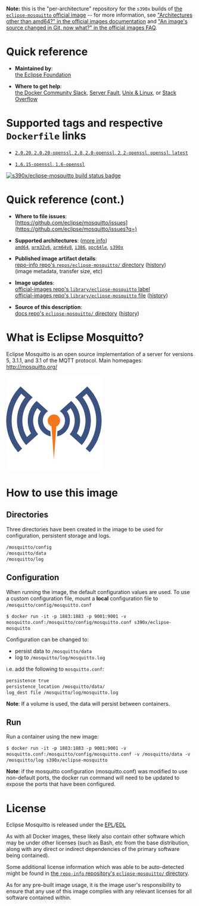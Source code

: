 <!--

********************************************************************************

WARNING:

    DO NOT EDIT "eclipse-mosquitto/README.md"

    IT IS AUTO-GENERATED

    (from the other files in "eclipse-mosquitto/" combined with a set of templates)

********************************************************************************

-->

**Note:** this is the "per-architecture" repository for the `s390x` builds of [the `eclipse-mosquitto` official image](https://hub.docker.com/_/eclipse-mosquitto) -- for more information, see ["Architectures other than amd64?" in the official images documentation](https://github.com/docker-library/official-images#architectures-other-than-amd64) and ["An image's source changed in Git, now what?" in the official images FAQ](https://github.com/docker-library/faq#an-images-source-changed-in-git-now-what).

# Quick reference

-	**Maintained by**:  
	[the Eclipse Foundation](https://github.com/eclipse/mosquitto)

-	**Where to get help**:  
	[the Docker Community Slack](https://dockr.ly/comm-slack), [Server Fault](https://serverfault.com/help/on-topic), [Unix & Linux](https://unix.stackexchange.com/help/on-topic), or [Stack Overflow](https://stackoverflow.com/help/on-topic)

# Supported tags and respective `Dockerfile` links

-	[`2.0.20`, `2.0.20-openssl`, `2.0`, `2.0-openssl`, `2`, `2-openssl`, `openssl`, `latest`](https://github.com/eclipse/mosquitto/blob/fb9b1153924ae0e2dfb3bcb4266ee5bb49a5c515/docker/2.0-openssl/Dockerfile)

-	[`1.6.15-openssl`, `1.6-openssl`](https://github.com/eclipse/mosquitto/blob/fb9b1153924ae0e2dfb3bcb4266ee5bb49a5c515/docker/1.6-openssl/Dockerfile)

[![s390x/eclipse-mosquitto build status badge](https://img.shields.io/jenkins/s/https/doi-janky.infosiftr.net/job/multiarch/job/s390x/job/eclipse-mosquitto.svg?label=s390x/eclipse-mosquitto%20%20build%20job)](https://doi-janky.infosiftr.net/job/multiarch/job/s390x/job/eclipse-mosquitto/)

# Quick reference (cont.)

-	**Where to file issues**:  
	[https://github.com/eclipse/mosquitto/issues](https://github.com/eclipse/mosquitto/issues?q=)

-	**Supported architectures**: ([more info](https://github.com/docker-library/official-images#architectures-other-than-amd64))  
	[`amd64`](https://hub.docker.com/r/amd64/eclipse-mosquitto/), [`arm32v6`](https://hub.docker.com/r/arm32v6/eclipse-mosquitto/), [`arm64v8`](https://hub.docker.com/r/arm64v8/eclipse-mosquitto/), [`i386`](https://hub.docker.com/r/i386/eclipse-mosquitto/), [`ppc64le`](https://hub.docker.com/r/ppc64le/eclipse-mosquitto/), [`s390x`](https://hub.docker.com/r/s390x/eclipse-mosquitto/)

-	**Published image artifact details**:  
	[repo-info repo's `repos/eclipse-mosquitto/` directory](https://github.com/docker-library/repo-info/blob/master/repos/eclipse-mosquitto) ([history](https://github.com/docker-library/repo-info/commits/master/repos/eclipse-mosquitto))  
	(image metadata, transfer size, etc)

-	**Image updates**:  
	[official-images repo's `library/eclipse-mosquitto` label](https://github.com/docker-library/official-images/issues?q=label%3Alibrary%2Feclipse-mosquitto)  
	[official-images repo's `library/eclipse-mosquitto` file](https://github.com/docker-library/official-images/blob/master/library/eclipse-mosquitto) ([history](https://github.com/docker-library/official-images/commits/master/library/eclipse-mosquitto))

-	**Source of this description**:  
	[docs repo's `eclipse-mosquitto/` directory](https://github.com/docker-library/docs/tree/master/eclipse-mosquitto) ([history](https://github.com/docker-library/docs/commits/master/eclipse-mosquitto))

# What is Eclipse Mosquitto?

Eclipse Mosquitto is an open source implementation of a server for versions 5, 3.1.1, and 3.1 of the MQTT protocol. Main homepages: http://mosquitto.org/

![logo](https://raw.githubusercontent.com/docker-library/docs/757578e3a44e5460a8a11d32a81776f8b74231a9/eclipse-mosquitto/logo.png)

# How to use this image

## Directories

Three directories have been created in the image to be used for configuration, persistent storage and logs.

	/mosquitto/config
	/mosquitto/data
	/mosquitto/log

## Configuration

When running the image, the default configuration values are used. To use a custom configuration file, mount a **local** configuration file to `/mosquitto/config/mosquitto.conf`

```console
$ docker run -it -p 1883:1883 -p 9001:9001 -v mosquitto.conf:/mosquitto/config/mosquitto.conf s390x/eclipse-mosquitto
```

Configuration can be changed to:

-	persist data to `/mosquitto/data`
-	log to `/mosquitto/log/mosquitto.log`

i.e. add the following to `mosquitto.conf`:

	persistence true
	persistence_location /mosquitto/data/
	log_dest file /mosquitto/log/mosquitto.log

**Note**: If a volume is used, the data will persist between containers.

## Run

Run a container using the new image:

```console
$ docker run -it -p 1883:1883 -p 9001:9001 -v mosquitto.conf:/mosquitto/config/mosquitto.conf -v /mosquitto/data -v /mosquitto/log s390x/eclipse-mosquitto
```

**Note**: if the mosquitto configuration (mosquitto.conf) was modified to use non-default ports, the docker run command will need to be updated to expose the ports that have been configured.

# License

Eclipse Mosquitto is released under the [EPL](https://www.eclipse.org/legal/epl-v10.html)/[EDL](https://eclipse.org/org/documents/edl-v10.php)

As with all Docker images, these likely also contain other software which may be under other licenses (such as Bash, etc from the base distribution, along with any direct or indirect dependencies of the primary software being contained).

Some additional license information which was able to be auto-detected might be found in [the `repo-info` repository's `eclipse-mosquitto/` directory](https://github.com/docker-library/repo-info/tree/master/repos/eclipse-mosquitto).

As for any pre-built image usage, it is the image user's responsibility to ensure that any use of this image complies with any relevant licenses for all software contained within.
